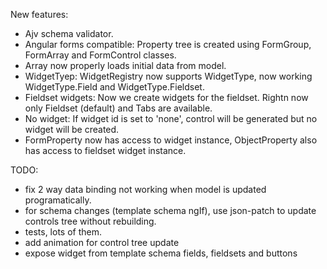 New features:
- Ajv schema validator.
- Angular forms compatible: Property tree is created using FormGroup, FormArray and FormControl classes.
- Array now properly loads initial data from model.
- WidgetTyep: WidgetRegistry now supports WidgetType, now working WidgetType.Field and WidgetType.Fieldset.
- Fieldset widgets: Now we create widgets for the fieldset. Rightn now only Fieldset (default) and Tabs are available.
- No widget: If widget id is set to 'none', control will be generated but no widget will be created.
- FormProperty now has access to widget instance, ObjectProperty also has access to fieldset widget instance.


TODO:
- fix 2 way data binding not working when model is updated programatically.
- for schema changes (template schema ngIf), use json-patch to update controls tree without rebuilding.
- tests, lots of them.
- add animation for control tree update
- expose widget from template schema fields, fieldsets and buttons


